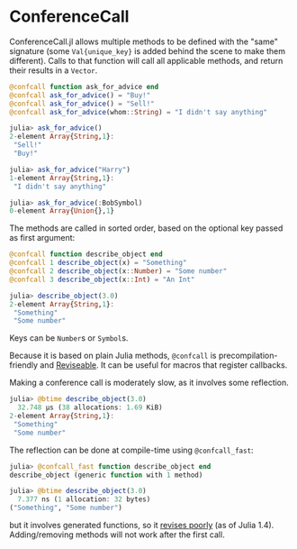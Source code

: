 # ConferenceCall

ConferenceCall.jl allows multiple methods to be defined with
the "same" signature (some `Val{unique_key}` is added behind the scene to make them
different). Calls to that function will call all applicable methods, and return their
results in a `Vector`.

```julia
@confcall function ask_for_advice end
@confcall ask_for_advice() = "Buy!"
@confcall ask_for_advice() = "Sell!"
@confcall ask_for_advice(whom::String) = "I didn't say anything"

julia> ask_for_advice()
2-element Array{String,1}:
 "Sell!"
 "Buy!" 

julia> ask_for_advice("Harry")
1-element Array{String,1}:
 "I didn't say anything"

julia> ask_for_advice(:BobSymbol)
0-element Array{Union{},1}
```

The methods are called in sorted order, based on the optional key passed
as first argument:

```julia
@confcall function describe_object end
@confcall 1 describe_object(x) = "Something"
@confcall 2 describe_object(x::Number) = "Some number"
@confcall 3 describe_object(x::Int) = "An Int"

julia> describe_object(3.0)
2-element Array{String,1}:
 "Something"  
 "Some number"
```

Keys can be `Number`s or `Symbol`s. 

Because it is based on plain Julia methods, `@confcall` is precompilation-friendly and
[Reviseable](https://github.com/timholy/Revise.jl). It can be useful for macros
that register callbacks.

Making a conference call is moderately slow, as it involves some reflection.

```julia
julia> @btime describe_object(3.0)
  32.748 μs (38 allocations: 1.69 KiB)
2-element Array{String,1}:
 "Something"  
 "Some number"
```

The reflection can be done at compile-time using `@confcall_fast`:

```julia
julia> @confcall_fast function describe_object end
describe_object (generic function with 1 method)

julia> @btime describe_object(3.0)
  7.377 ns (1 allocation: 32 bytes)
("Something", "Some number")
````

but it involves generated functions, so it [revises poorly](https://github.com/jrevels/Cassette.jl/issues/6) (as of Julia 1.4). Adding/removing methods will not work after the
first call.